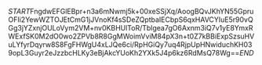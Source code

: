 $START$FngdwEFGlEBpr+n3a6mNwmj5k+00xeSSjXq/AoogBQvJKhYN55GpruOFIi2YewWZTOJEtCmG1jJVnoKf4sSDeZQptbaIECbpS6qxHAVCYIuE5r90vQGg3jYZxnjOULoVym2VM+nv0KBHUlToR/Tblgea7gO6Axnm3iQ7v1yE8YmxRWExfSK0M2dO0wo2ZPVb8R8GgMWoimVviM84pX3n+t0Z7kBBiExpSzsuHVuLYfyrDqyrw8S8FgFHWgU4xLJQe6ci/RpHGiQy7uq4RjpUpHNwiduchKH039opL3Guyr2eJzzbcHLKy3eBjAkcYUoKh2YXk5J4p6kz6RdMsQ78Wg==$END$
